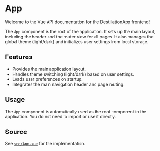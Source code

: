 # App

Welcome to the Vue API documentation for the DestillationApp frontend!

The `App` component is the root of the application. It sets up the main layout, including the header and the router view for all pages. It also manages the global theme (light/dark) and initializes user settings from local storage.

## Features

- Provides the main application layout.
- Handles theme switching (light/dark) based on user settings.
- Loads user preferences on startup.
- Integrates the main navigation header and page routing.

## Usage

The `App` component is automatically used as the root component in the application. You do not need to import or use it directly.

## Source

See [`src/App.vue`](../../../src/App.vue) for the implementation.

